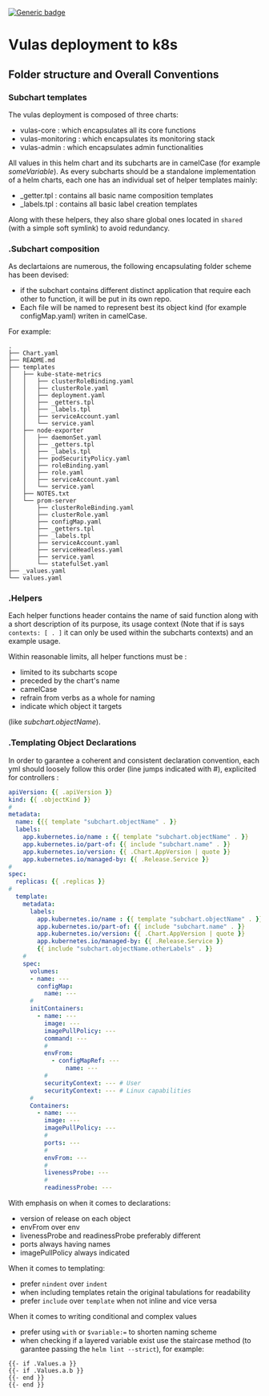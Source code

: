 
[![Generic badge](https://img.shields.io/badge/version-1.0.0-green.svg)](https://shields.io/)
# Vulas deployment to k8s
## Folder structure and Overall Conventions

### **Subchart templates**  

The vulas deployment is composed of three charts:
- vulas-core : which encapsulates all its core functions
- vulas-monitoring : which encapsulates its monitoring stack
- vulas-admin : which encapsulates admin functionalities

All values in this helm chart and its subcharts are in camelCase (for example *someVariable*). As every subcharts should be a standalone implementation of a helm charts, each one has an individual set of helper templates mainly:
- _getter.tpl : contains all basic name composition templates
- _labels.tpl : contains all basic label creation templates

Along with these helpers, they also share global ones located in `shared` (with a simple soft symlink) to avoid redundancy.

### .**Subchart composition**  
As declartaions are numerous, the following encapsulating folder scheme has been devised:
- if the subchart contains different distinct application that require each other to function, it will be put in its own repo.
- Each file will be named to represent best its object kind (for example configMap.yaml) writen in camelCase.

For example:
```
.
├── Chart.yaml
├── README.md
├── templates
│   ├── kube-state-metrics
│   │   ├── clusterRoleBinding.yaml
│   │   ├── clusterRole.yaml
│   │   ├── deployment.yaml
│   │   ├── _getters.tpl
│   │   ├── _labels.tpl
│   │   ├── serviceAccount.yaml
│   │   └── service.yaml
│   ├── node-exporter
│   │   ├── daemonSet.yaml
│   │   ├── _getters.tpl
│   │   ├── _labels.tpl
│   │   ├── podSecurityPolicy.yaml
│   │   ├── roleBinding.yaml
│   │   ├── role.yaml
│   │   ├── serviceAccount.yaml
│   │   └── service.yaml
│   ├── NOTES.txt
│   └── prom-server
│       ├── clusterRoleBinding.yaml
│       ├── clusterRole.yaml
│       ├── configMap.yaml
│       ├── _getters.tpl
│       ├── _labels.tpl
│       ├── serviceAccount.yaml
│       ├── serviceHeadless.yaml
│       ├── service.yaml
│       └── statefulSet.yaml
├── _values.yaml
└── values.yaml
```

### .**Helpers**  
Each helper functions header contains the name of said function along with a short description of its purpose, its usage context (Note that if is says `contexts: [ . ]` it can only be used within the subcharts contexts) and an example usage.

Within reasonable limits, all helper functions must be :
- limited to its subcharts scope
- preceded by the chart's name
- camelCase
- refrain from verbs as a whole for naming
- indicate which object it targets

(like *subchart.objectName*).

### .**Templating Object Declarations**

In order to garantee a coherent and consistent declaration convention, each yml should loosely follow this order (line jumps indicated with #), explicited for controllers :

```yaml
apiVersion: {{ .apiVersion }}
kind: {{ .objectKind }}
#
metadata:
  name: {{{ template "subchart.objectName" . }}
  labels:
    app.kubernetes.io/name : {{ template "subchart.objectName" . }}
    app.kubernetes.io/part-of: {{ include "subchart.name" . }}
    app.kubernetes.io/version: {{ .Chart.AppVersion | quote }}
    app.kubernetes.io/managed-by: {{ .Release.Service }}
#
spec:
  replicas: {{ .replicas }}
#
  template:
    metadata:
      labels:
        app.kubernetes.io/name : {{ template "subchart.objectName" . }}
        app.kubernetes.io/part-of: {{ include "subchart.name" . }}
        app.kubernetes.io/version: {{ .Chart.AppVersion | quote }}
        app.kubernetes.io/managed-by: {{ .Release.Service }}
        {{ include "subchart.objectName.otherLabels" . }}
    #
    spec:
      volumes:
      - name: ---
        configMap:
          name: ---
      #
      initContainers:
        - name: ---
          image: ---
          imagePullPolicy: ---
          command: ---
          #
          envFrom:
            - configMapRef: ---
                name: ---
          #
          securityContext: --- # User
          securityContext: --- # Linux capabilities
      #
      Containers:
        - name: ---
          image: ---
          imagePullPolicy: ---
          #
          ports: ---
          #
          envFrom: ---
          #
          livenessProbe: ---
          #
          readinessProbe: ---
```

With emphasis on when it comes to declarations:
- version of release on each object
- envFrom over env
- livenessProbe and readinessProbe preferably different
- ports always having names
- imagePullPolicy always indicated

When it comes to templating:
- prefer `nindent` over `indent`
- when including templates retain the original tabulations for readability
- prefer `include` over `template` when not inline and vice versa

When it comes to writing conditional and complex values
- prefer using `with` or `$variable:=` to shorten naming scheme
- when checking if a layered variable exist use the staircase method (to garantee passing the `helm lint --strict`), for example:
```
{{- if .Values.a }}
{{- if .Values.a.b }}
{{- end }}
{{- end }}
```
